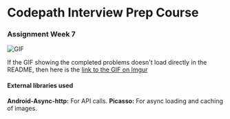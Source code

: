 # Codepath Interview Prep Course

### Assignment Week 7

![GIF](https://i.imgur.com/0AdH7h9.gif)


If the GIF showing the completed problems doesn't load directly in the README, then here is the [link to the GIF on Imgur](https://imgur.com/0AdH7h9)


#### External libraries used

**Android-Async-http:** For API calls.
**Picasso:** For async loading and caching of images.

